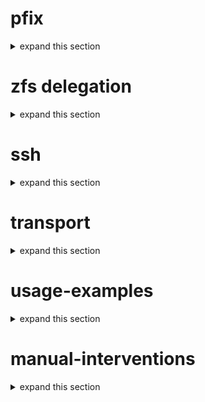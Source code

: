 # pfix

<details> <summary> expand this section </summary> <br>

- one of the first things set in config is pfix=auto  

	- sets the property that scripts use to differentiate between own or foreign settings and snapshots  
 
		*(changing pfix on a config and executing again would disregard all previous settings  
		and snapshots and will treat them as foreign, will not prune old pfix, but will backup as foreign)*  
	
	- pfix is also  prepended to each snapshot taken `dataset@auto-t1_2025-05-01_00-20-00_n77`

- from this point on **all** following **(optional)** properties  have to be set with  **same** pfix as config 

- user set zfs properties on datasets
	 1. properties for dataset list creation/sorting  
	 
		auto:incl=[c,p,d] (dataset classification)  
		auto:excl=1 (dataset exclude)

		`zfs set auto:incl=c pool/container`  
		`zfs set auto:incl=p pool/parent`  
		`zfs set auto:incl=d pool/dataset`  
		`zfs set auto:excl=1 pool/excluded`  
		
	2. properties for extended snapshot control  
	
		auto:nsnap=[0,1] *(snap_type=1 option)*  (0 disables snapshots, 1 overrides inherited 0 on children)  
		auto:minws=[bytes] *(snap_type=1 option)*  (0 overrides inherited size on children)  
		auto:nsnap:[m,w,d,h]=[0,1] *(snap_type=2 option)*  (0 disables some snapshots, 1 overrides inherited 0 on children)  
		auto:minws:[m,w,d,h]=[bytes] *(snap_type=2 option)*   (0 overrides inherited size on children)  

		`zfs set auto:nsnap=0 pool/dataset1`  
		`zfs set auto:minws=1000000 pool/dataset2`  
		`zfs set auto:nsnap:h=0 pool/dataset3`   
		`zfs set auto:minws:h=1000000 pool/dataset3`

	3. script (automatically) sets properties on snapshots

		`auto:snum=110` (each snapshot gets a snapshot number) <br>
		`auto:tsnum=101` (last transferred snapshot, for source pruning checks) <br>
		`auto:stype:[1,2]:[m,w,d,h]` (snapshot type, for identification during pruning) <br>
		`auto:sdate:Yn:my:wy:dm:hd` (snapshot date-time, for source snapshot checks)
		
	4. script also (automatically) sets properties on snapshots (that can be used later)  
	
		`zfs-auto-mod:v=1.01` (for future version migrations) <br>
		`zfs-auto-mod:d=Yn:my:dm:hd:mh` (for easy date-time field separate-able values) 
	
- Checking  zfs user properties (listing all current pfix properties)    
 
	`zfs get -t filesystem,volume -s local,received -r all pool1 | grep auto:`
	```
	pool1/type1/container           auto:incl             c                      local
	pool1/type1/excluded            auto:excl             1                      local
	pool1/type1/parent              auto:incl             p                      local
	pool1/type2/container           auto:incl             c                      local
	pool1/type2/dataset1            auto:incl             d                      local
	pool1/type2/dataset2            auto:incl             d                      local
	pool1/type2/dataset2            auto:nsnap:h          0                      local
	pool1/type2/dataset3            auto:incl             d                      local
	pool1/type2/dataset3            auto:nsnap:h          0                      local
	pool1/type2/dataset3            auto:nsnap:d          0                      local
	pool1/type2/parent              auto:incl             p                      local
	```


</details>

# zfs delegation

<details> <summary> expand this section </summary> <br>

- non root users need zfs permissions to work with datasets  

	- source permissions  

		`zfs allow -u myuser create,destroy,send,mount,snapshot,hold,userprop src_pool`  
	
	- destination permissions  
 
		`zfs allow -u myuser create,destroy,receive,mount,mountpoint,userprop,rollback dest_pool`

- further lock-downs possible 
	(in instances where there is little/zero trust between source and destination)  
			
	- permissions delegated further down the dataset tree (to minimal required)  
	- permission thinned to only necessary for operations (to minimal required)  
	
	1. example1. pull backup from remote source that does its own snapshots and pruning  
	user from destination would not need create,destroy,mount,snapshot on source  
	(as he will only be pulling and setting user props on snapshots after completion)  
	(hence he cannot do much damage to source)
	
	2. example2. push backup from local source to remote destination.  
	but without pruning the remote destination and leaving that job for destination to handle.  
	user from source would not need destroy on destination , and no need for rollback unless  
	force pushing a rolled back sets.  
	
	</details>
	
# ssh

<details> <summary> expand this section </summary> <br>

### pubkey

- for remote source or destination ssh needs to be configured with a paswordless pubkey login  
	`ssh-keygen` (only if one does not exist yet!!!) <br>
	`ssh-copy-id user@server` (or copy manually) <br>
	can test with `ssh user@server hostname` ( if returns **only** the expected hostname, everything is aok)

### user != user

- s_user and d_user property in config file is the username to use by scripts on remote side  
(does not have to match the username of user executing the script)

- but current user executing the script must have his pub key copied  
to the remote user ~/.ssh/authorized_keys with ssh-copy-id

	
### ssh options

- s_ssh and d_ssh in config exist for appending ssh and ssh options to source and destination commands.
- or use ~/.ssh/config  host and user sections for more extensive modifications

### multiplexing

- some **remote** operations can be sped up significantly with ssh multiplexing  
	(specifically lots of small procedures like snapshot taking and pruning, also src list creation)

	as each snapshot or prune request requires many remote commands (multiplied by amount of sets),  
	all requiring a new ssh session to be negotiated inside a new tcp session etc...  
	
- ssh multiplexing keeps a single control session open and reuses it for subsequent commands  
[OpenSSH/Cookbook/Multiplexing](https://en.wikibooks.org/wiki/OpenSSH/Cookbook/Multiplexing)  

	(will not speed up zfs send | zfs recv operations, go to next section)

### faster zfs transfers  

1. use of faster ciphers [Bench-marking SSH](https://www.linkedin.com/pulse/bench-marking-ssh-ciphers-transfer-speed-phil-cryer-eakxc)  (with modern cpu encryption support)
2. High Performance SSH [HPN-SSH](https://github.com/rapier1/hpn-ssh)  (ssh for **super computer** use)
3. try transport=netcat or mbuffer (just implemented, need testing, go to next section)


 </details>


# transport

<details> <summary> expand this section </summary> <br>

- ssh  (standard transfer mechanism, secure, but limited in speed)
-  netcat (recent addition, insecure, fast, no/minimal tuning options)  
-  mbuffer (recent addition, insecure, fastest, some tuning options)  

	*(for netcat and mbuffer, even if destination is local,  still need to set correct d_ip,  
	as to let remote source know where to connect!)*  

</details>

# usage-examples

<details> <summary> expand this section </summary> <br>

execution is (/path_to/script.sh /path_to/config1.cfg) no flags  

- **source** and **destination** are local/remote **agnostic**.  
(controlled with buildup of **composite** source s_srv or destination d_srv commands in config)  
*(leaving s_srv or d_srv unset or blank sets source or destination to local execution mode)*

	1. **source** is what takes initial snapshots and prunes source snapshots (after backups)  
	(backup script replicates all included sets from source to destination)
	2. **destinations** receives sources backups and prunes destination snapshots (after backups)  
	
- Any part of the script (snap/bak/prune[s,d]) can be executed from any location (depending on needs).  
*(provided ssh access and correct zfs permissions have been granted)*
	
- Scheduling can be in any order. as there are checks/locks (for things i could foresee).  
	But makes more sense to run backups after snaps, when there is something new to backup,  
	prunes after backups when source will allow pruning of already transferred snapshots,  
	and destination has something to prune. and logs do not get filled with no action updates!  
	*(also sequential execution, will help ensure logs do not get clobbered)*
 
### 1. local(src) snap/prune and remote(dest) (push) backup/prune 

<details> <summary> expand this section </summary> <br>

- config and execution is on source server  
(script needs to only be installed on source server)  

1. by setting `s_srv=""` to empty string , makes **source**  s_zfs command **local**  
`/sbin/zfs`

3. by setting `d_srv="$d_ssh $d_user@$d_ip"`  , makes **destination** d_zfs command  **remote**  
`ssh user@10.0.0.56 /sbin/zfs`  
	
```
#config1.cfg (minimal settings needed for a local(src) snap/prune and remote(dest) back/prune)

script_dir=~/zfs-auto-mod

source $script_dir/config/shared.cfg		# source shared defaults

pfix="auto"
snap_type=1
set_recurse=1

s_srv=""
s_zfs="$s_srv $zfs"

s_pool="pool1"
s_type=sbp
s_k=12

d_user="user"
d_ip="10.0.0.56"
d_ssh="ssh"

d_srv="$d_ssh $d_user@$d_ip"
d_zfs="$d_srv $zfs"

d_pool="pool2"
d_path="pool2/auto"
d_type=pri
d_k=24

verbose=1
```
### crontab
```
# users or roots crontab on source server
55 * * * * ~/zfs-auto-mod/zfs_auto_snap.sh ~/zfs-auto-mod/config/config1.cfg
59 23 * * * ~/zfs-auto-mod/zfs_auto_bak.sh ~/zfs-auto-mod/config/config1.cfg; ~/zfs-auto-mod/zfs_auto_prune-src.sh ~/zfs-auto-mod/config/config1.cfg; ~/zfs-auto-mod/zfs_auto_prune-dest.sh ~/zfs-auto-mod/config/config1.cfg
```
- on 55th minute of every hour  
	- take **local**(src) snapshots of every set under pool1 (recursively)  
- on 59th minute of 23rd hour  
	- replicate them from **local**(src) to **remote**(dest) pool2/auto
	- after backup finished. prune **local**(src) source leaving only s_k=12 snapshots 
	- after prune source finished. prune **remote**(dest) leaving only d_k=24 snapshots 
	
</details>

### 2. remote(src) snap/prune and remote(dest) (pull-push) backup/prune  

<details> <summary> expand this section </summary> <br>  

- config and execution is now on intermediate server  
(script now needs to only be installed on intermediate  server)  

1. by setting `s_srv="$d_ssh $d_user@$d_ip"`  , makes **source** s_zfs command  **remote**  
	`ssh user@10.0.0.55 /sbin/zfs`      
  
2. by setting `d_srv="$d_ssh $d_user@$d_ip"`  , makes **destination** d_zfs command  **remote**  
	`ssh user@10.0.0.56 /sbin/zfs`      

```  
#config3-inter.cfg (minimal settings needed for a remore(src) snap/prune and remote(dest) back/prune)  
  
script_dir=~/zfs-auto-mod

source $script_dir/config/shared.cfg		# source shared defaults
  
pfix="auto"
snap_type=1
set_recurse=1

s_user="user"
s_ip="10.0.0.55"
s_ssh="ssh"

s_srv="$s_ssh $s_user@$d_ip"
s_zfs="$s_srv $zfs" 
  
s_pool="pool1"
s_type=sbp
s_k=12
  
d_user="user"
d_ip="10.0.0.56"
d_ssh="ssh"
  
d_srv="$d_ssh $d_user@$d_ip"
d_zfs="$d_srv $zfs"
  
d_pool="pool2"
d_path="pool2/auto"
d_type=pri
d_k=24
  
verbose=1
```  
  ### crontab
```  
# users or roots crontab on intermediate server  
55 * * * * ~/zfs-auto-mod/zfs_auto_snap.sh ~/zfs-auto-mod/config/config3-inter.cfg  
59 23 * * * ~/zfs-auto-mod/zfs_auto_bak.sh ~/zfs-auto-mod/config/config3-inter.cfg; ~/zfs-auto-mod/zfs_auto_prune-src.sh ~/zfs-auto-mod/config/config3-inter.cfg; ~/zfs-auto-mod/zfs_auto_prune-dest.sh ~/zfs-auto-mod/config/config3-inter.cfg  
```  

- on 55th minute of every hour. will take **remote** snapshots of every set under pool1 (recursively)   
- on 59th minute of 23rd hour. replicate them to **remote** pool2/auto  
 - after backup finished. prune **remote** source leaving only s_k=12 snapshots   
 - after prune source finished. prune **remote** destination leaving only d_k=24 snapshots

</details>

### 3. local(src) snap/prune and remote(src) (pull) backup and local(dest) prune (split configs) 

<details> <summary> expand this section </summary> <br>  

- now config is split in to 2 parts, and execution is called from source and destination
	1. **local** source does its own snapshots and its own pruning 
	2. **local** destination does (pull) replication from **remote** source and **local** destination pruning  
(script needs to be installed on both source and destination servers)

### source

1. by setting `s_srv=""` to empty string , makes **source**  s_zfs command **local**.
	`/sbin/zfs` 
	
*(sources config does not need any of the destination settings as it will not execute anything on destination)*  
	
```
#config2-src.cfg (minimal settings needed for a local(src) snap/prune)

script_dir=~/zfs-auto-mod

source $script_dir/config/shared.cfg		# source shared defaults

pfix="auto"
snap_type=1
set_type=d
set_recurse=1

s_srv=""
s_zfs="$s_srv $zfs"

s_pool="pool1"
s_type=sbp
s_k=12

verbose=1
```
### crontab
```
# users or roots crontab on source server
55 * * * * ~/zfs-auto-mod/zfs_auto_snap.sh ~/zfs-auto-mod/config/config2-src.cfg
59 3 * * *  ~/zfs-auto-mod/zfs_auto_prune-src.sh ~/zfs-auto-mod/config/config2-src.cfg
```
- on 55th minute of every hour  
	-  take **local**(src) snapshots of every set under pool1 (recursively)  
- on 59th minute of 3rd hour  
	-  prune **local**(src) leaving only s_k=12 snapshots  
*(3rd hour just to give enough time(4hrs) for destination to pull before pruning,  
or pfix:tsnum check will defer pruning of not yet transferred snaps till next iteration)*

### destination

1. by setting `s_srv="$d_ssh $d_user@$d_ip"`  , makes **source** s_zfs command  **remote**  
	`ssh user@10.0.0.55 /sbin/zfs`      
	
1. by setting `d_srv=""` to empty string , makes **destination**  d_zfs command **local**.
	`/sbin/zfs``
	
- destination config now needs both source and  destination settings as it will execute both sides.  
*(but can omit source pruning options as source prunes itself locally)*  
(backup will be from remote(src) to local(dest), and pruning will be on local(dest))
```
#config2-dest.cfg (minimal settings needed for a remote(src) backup and local(dest) prune)

script_dir=~/zfs-auto-mod

source $script_dir/config/shared.cfg		# source shared defaults

pfix="auto"
snap_type=1
set_type=d
set_recurse=1

s_user="user"
s_ip="10.0.0.55"
s_ssh="ssh"

s_srv="$s_ssh $s_user@$d_ip"
s_zfs="$s_srv $zfs"

s_pool="pool1"
s_sets=
s_type=sbp

d_srv=""
d_zfs="$d_srv $zfs"

d_pool="pool2"
d_path="pool2/auto"
d_type=pri
d_k=24

verbose=1
```
### crontab
```
# users or roots crontab on destination server
59 23 * * * ~/zfs-auto-mod/zfs_auto_bak.sh ~/zfs-auto-mod/config/config2-dest.cfg; ~/zfs-auto-mod/zfs_auto_prune-dest.sh ~/zfs-auto-mod/config/config2-dest.cfg
```
- on 59th minute of 23rd hour  
	-  replicate from **remote**(src) to **local**(dest) pool2/auto
	- after backup finished. prune **local**(dest) leaving only d_k=24 snapshots
	
</details>

### 4. local(src) snap/prune and multiple remote(dest)  (push) backup/prune (multiple config files)  

<details> <summary> expand this section </summary> <br>  

- multiple config executions with (different destinations) using a template config and (sharing log files)

### primary

1. by setting `s_srv=""` to empty string , makes **source**  s_zfs command **local**  
`/sbin/zfs`

1. by setting `d_srv="$d_ssh $d_user@$d_ip"`  , makes **destination** d_zfs command  **remote**  
	`ssh user@10.0.0.56 /sbin/zfs`      
	 
```  
#config4-primary.cfg (minimal settings needed for a local(src) snap/prune and remote(dest) back/prune)  
  
script_dir=~/zfs-auto-mod

source $script_dir/config/shared.cfg		# source shared defaults 
  
pfix="auto"  
snap_type=1  
set_type=d  
set_recurse=1  

s_srv=""
s_zfs="$s_srv $zfs" 
  
s_pool="pool1"  
s_type=sbp  
s_k=12  

d_user="user"
d_ip="10.0.0.56"
d_ssh="ssh"

d_srv="$d_ssh $d_user@$d_ip"
d_zfs="$d_srv $zfs" 
  
d_pool="pool2"  
d_path="pool2/auto"  
d_type=pri  
d_k=24  
  
verbose=1  
```  

### secondary

3. by sourcing the previous config we are keeping everything the same and just overriding new destination
(can be just a duplicated primary config with changed options, but this show template type config usage)
 *(and can also override or set any other options that we see fit)*  
 
5. by setting `d_srv="$d_ssh $d_user@$d_ip"`  , makes **destination** d_zfs command  **remote**  
	`ssh user@10.0.0.57 /sbin/zfs`      

6. and changing to dest_type=sec (as not to cause this backup to set pfix:ltsnum which is for a single pri dest only)

```  
#config4-secondary.cfg (minimal settings needed for secondary remote(dest) back/prune)  

script_dir=~/zfs-auto-mod  
  
source $script_dir/config/config4-primary.cfg			# source primary config
  
d_user="user"
d_ip="10.0.0.57"
d_ssh="ssh"

d_srv="$d_ssh $d_user@$d_ip"
d_zfs="$d_srv $zfs" 

d_type=sec

```  
### crontab
```  
# users or roots crontab on source server  
55 * * * * ~/zfs-auto-mod/zfs_auto_snap.sh ~/zfs-auto-mod/config/config4-primary.cfg
59 23 * * * ~/zfs-auto-mod/zfs_auto_bak.sh ~/zfs-auto-mod/config/config4-primary.cfg; ~/zfs-auto-mod/zfs_auto_bak.sh ~/zfs-auto-mod/config/config4-seconday.cfg; ~/zfs-auto-mod/zfs_auto_prune-src.sh ~/zfs-auto-mod/config/config4-primary.cfg; ~/zfs-auto-mod/zfs_auto_prune-dest.sh ~/zfs-auto-mod/config/config4-primary.cfg; ~/zfs-auto-mod/zfs_auto_prune-dest.sh ~/zfs-auto-mod/config/config4-secondary.cfg

# this is where crontabs lack of line splitting forces you to use launcher scripts instead!!!
```  
(sequential execution is essential here, as we are logging to the same log and trying to avoid clobbering)  
*(just an example! if so desired, log files can be separate peer config, overridden after sourcing of previous .cfg)*  

- on 59th minute of every hour  
 
	-  will take **local**(src) snapshots of pool1 (recursively)  

- on 56th minute of 23rd hour  
 
	-  replicate both pri and sec configs from **local**(src) to **remote**(dest) pool2/auto  (sequentially)  

 - after backups finished  
  
	 -  prune primary config **local**(src)
 
 - after source prune finished  
 
	 -  prune both pri and sec configs **remote**(dest) 

</details>
</details>

# manual-interventions

<details> <summary> expand this section </summary> <br>  

 - When things happened that you did not expect or want (and how to deal)  
*(remove (-r) if recursive is not the intention in following commands)*  

1. selecting snapshots by pfix:stype:1  (all type 1 snapshots)
	
	`zfs get -t snapshot -s local,received -H -o name -r auto:stype:1 pool1/type1`
	```
	pool1/type1/container/dataset1@auto-t1_2025-01-11_12-00-00_n22
	pool1/type1/container/dataset1@auto-t1_2025-01-12_00-00-00_n23
	pool1/type1/container/dataset1@auto-t1_2025-01-12_12-00-00_n24
	pool1/type1/dataset1@auto-t1_2025-01-11_12-00-00_n22
	pool1/type1/dataset1@auto-t1_2025-01-12_00-00-00_n23
	pool1/type1/dataset1@auto-t1_2025-01-12_12-00-00_n24
	pool1/type1/dataset1/dataset1@auto-t1_2025-01-11_12-00-00_n22
	pool1/type1/dataset1/dataset1@auto-t1_2025-01-12_00-00-00_n23
	pool1/type1/dataset1/dataset1@auto-t1_2025-01-12_12-00-00_n24
	pool1/type1/parent/dataset1@auto-t1_2025-01-11_12-00-00_n22
	pool1/type1/parent/dataset1@auto-t1_2025-01-12_00-00-00_n23
	pool1/type1/parent/dataset1@auto-t1_2025-01-12_12-00-00_n24
	```
2. selecting snapshots by pfix:stype:2:d and auto:stype:2:h  (all type 2 daily and hourly snapshots)

	`zfs get -t snapshot -s local,received -H -o name -r auto:stype:2:d,auto:stype:2:h pool1/type2`
	```
	pool1/type2/dataset1@auto-t2_2025-01-06_12-00-00_h-n12
	pool1/type2/dataset1@auto-t2_2025-01-07_12-00-00_h-n14
	pool1/type2/dataset1@auto-t2_2025-01-08_12-00-00_h-n16
	pool1/type2/dataset1@auto-t2_2025-01-09_12-00-00_h-n18
	pool1/type2/dataset1@auto-t2_2025-01-10_00-00-00_d-n19
	pool1/type2/dataset1@auto-t2_2025-01-10_12-00-00_h-n20
	pool1/type2/dataset1@auto-t2_2025-01-11_00-00-00_d-n21
	pool1/type2/dataset1@auto-t2_2025-01-11_12-00-00_h-n22
	pool1/type2/dataset1@auto-t2_2025-01-12_12-00-00_d-n24
	pool1/type2/dataset2@auto-t2_2025-01-10_00-00-00_d-n12
	pool1/type2/dataset2@auto-t2_2025-01-11_00-00-00_d-n13
	pool1/type2/dataset2@auto-t2_2025-01-12_12-00-00_d-n15
	```
3. selecting snapshots by auto:snum  (all snapshots with pfix=auto snapshots)  
	 
	`zfs get -t snapshot -s local,received -H -o name -r auto:snum pool1`
	```
	pool1/type1/container/dataset1@auto-t1_2025-01-01_00-00-00
	pool1/type1/container/dataset1@auto-t1_2025-01-01_12-00-00
	pool1/type1/container/dataset1@auto-t1_2025-01-02_00-00-00
	pool1/type1/dataset1@auto-t1_2025-01-01_00-00-00
	pool1/type1/dataset1@auto-t1_2025-01-01_12-00-00
	pool1/type1/dataset1@auto-t1_2025-01-02_00-00-00
	pool1/type1/dataset1/dataset1@auto-t1_2025-01-01_00-00-00
	pool1/type1/dataset1/dataset1@auto-t1_2025-01-01_12-00-00
	pool1/type1/dataset1/dataset1@auto-t1_2025-01-02_00-00-00
	pool1/type1/parent/dataset1@auto-t1_2025-01-01_00-00-00
	pool1/type1/parent/dataset1@auto-t1_2025-01-01_12-00-00
	pool1/type1/parent/dataset1@auto-t1_2025-01-02_00-00-00
	pool1/type2/dataset1@auto-t2_2025-01-01_00-00-00_m-n1
	pool1/type2/dataset1@auto-t2_2025-01-01_12-00-00_w-n2
	pool1/type2/dataset1@auto-t2_2025-01-02_00-00-00_d-n3
	pool1/type2/dataset2@auto-t2_2025-01-01_00-00-00_m-n1
	pool1/type2/dataset2@auto-t2_2025-01-01_12-00-00_w-n2
	pool1/type2/dataset2@auto-t2_2025-01-02_00-00-00_d-n3
	pool1/type2/dataset3@auto-t2_2025-01-01_00-00-00_m-n1
	pool1/type2/dataset3@auto-t2_2025-01-01_12-00-00_w-n2
	```
4.  and do the following with **CAUTION!!!**, using examples of zfs commands above (modify as needed)  
*(and change what what you think needs to be changed, to execute the following commands correctly)*
	`for i in $(zfs get -t snapshot -s local,received -H -o name -r auto:snum pool1/type2); do echo "zfs destroooy $i"; done`

5. **screw this script !!! I am going home** (nuclear option)
	`for i in $(zfs get -t snapshot -s local,received -H -o name -r zfs-auto-mod:v pool1); do echo "zfs destroooy $i"; done`
</details>
